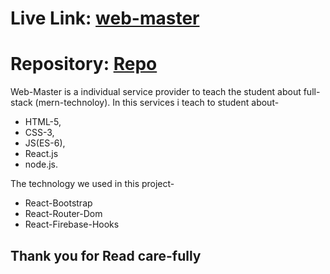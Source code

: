 # Live Link: [web-master](https://independent-service-prov-a311f.web.app/)

# Repository: [Repo](https://github.com/programming-hero-web-course-4/independent-service-provider-rkbokul1)

Web-Master is a individual service provider to teach the student about full-stack (mern-technoloy). In this services 
i teach to student about-
* HTML-5, 
* CSS-3, 
* JS(ES-6), 
* React.js 
* node.js.

The technology we used in this project-

* React-Bootstrap
* React-Router-Dom
* React-Firebase-Hooks

## Thank you for Read care-fully